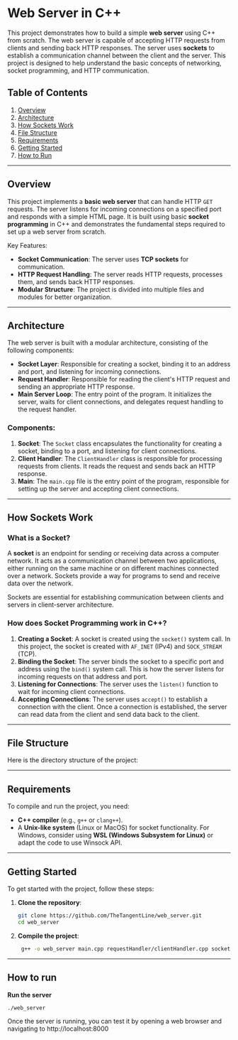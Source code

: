 # Web Server in C++

This project demonstrates how to build a simple **web server** using C++ from scratch. The web server is capable of accepting HTTP requests from clients and sending back HTTP responses. The server uses **sockets** to establish a communication channel between the client and the server. This project is designed to help understand the basic concepts of networking, socket programming, and HTTP communication.

## Table of Contents

1. [Overview](#overview)
2. [Architecture](#architecture)
3. [How Sockets Work](#how-sockets-work)
4. [File Structure](#file-structure)
5. [Requirements](#requirements)
6. [Getting Started](#getting-started)
7. [How to Run](#how-to-run)

---

## Overview

This project implements a **basic web server** that can handle HTTP `GET` requests. The server listens for incoming connections on a specified port and responds with a simple HTML page. It is built using basic **socket programming** in C++ and demonstrates the fundamental steps required to set up a web server from scratch.

Key Features:

- **Socket Communication**: The server uses **TCP sockets** for communication.
- **HTTP Request Handling**: The server reads HTTP requests, processes them, and sends back HTTP responses.
- **Modular Structure**: The project is divided into multiple files and modules for better organization.

---

## Architecture

The web server is built with a modular architecture, consisting of the following components:

- **Socket Layer**: Responsible for creating a socket, binding it to an address and port, and listening for incoming connections.
- **Request Handler**: Responsible for reading the client's HTTP request and sending an appropriate HTTP response.
- **Main Server Loop**: The entry point of the program. It initializes the server, waits for client connections, and delegates request handling to the request handler.

### Components:

1. **Socket**: The `Socket` class encapsulates the functionality for creating a socket, binding to a port, and listening for client connections.
2. **Client Handler**: The `ClientHandler` class is responsible for processing requests from clients. It reads the request and sends back an HTTP response.
3. **Main**: The `main.cpp` file is the entry point of the program, responsible for setting up the server and accepting client connections.

---

## How Sockets Work

### What is a Socket?

A **socket** is an endpoint for sending or receiving data across a computer network. It acts as a communication channel between two applications, either running on the same machine or on different machines connected over a network. Sockets provide a way for programs to send and receive data over the network.

Sockets are essential for establishing communication between clients and servers in client-server architecture.

### How does Socket Programming work in C++?

1. **Creating a Socket**: A socket is created using the `socket()` system call. In this project, the socket is created with `AF_INET` (IPv4) and `SOCK_STREAM` (TCP).
2. **Binding the Socket**: The server binds the socket to a specific port and address using the `bind()` system call. This is how the server listens for incoming requests on that address and port.
3. **Listening for Connections**: The server uses the `listen()` function to wait for incoming client connections.
4. **Accepting Connections**: The server uses `accept()` to establish a connection with the client. Once a connection is established, the server can read data from the client and send data back to the client.

---

## File Structure

Here is the directory structure of the project:

---

## Requirements

To compile and run the project, you need:

- **C++ compiler** (e.g., `g++` or `clang++`).
- A **Unix-like system** (Linux or MacOS) for socket functionality. For Windows, consider using **WSL (Windows Subsystem for Linux)** or adapt the code to use Winsock API.

---

## Getting Started

To get started with the project, follow these steps:

1. **Clone the repository**:

   ```bash
   git clone https://github.com/TheTangentLine/web_server.git
   cd web_server
   ```

2. **Compile the project**:

   ```bash
    g++ -o web_server main.cpp requestHandler/clientHandler.cpp socket/socket.cpp -std=c++17

   ```

---

## How to run

**Run the server**

```
./web_server
```

Once the server is running, you can test it by opening a web browser and navigating to http://localhost:8000
